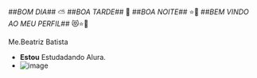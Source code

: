 ##*BOM DIA*## ⛅
##*BOA TARDE*## 🌇
##*BOA NOITE*## ⭐🌃
##*BEM VINDO AO MEU PERFIL*## 😻⭐🌙

   Me.Beatriz Batista 
   - **Estou** Estudadando Alura.
   - ![image](https://github.com/user-attachments/assets/485a33b6-59b1-4a5e-97b2-15dadb8296c0)


